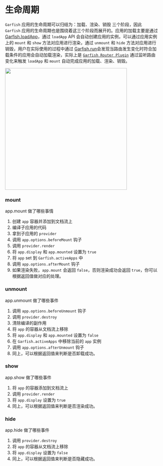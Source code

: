 # 生命周期

`Garfish` 应用的生命周期可以归结为：加载、渲染、销毁 三个阶段，因此 `Garfish` 应用的生命周期也是围绕着这三个阶段而展开的。应用的加载主要是通过 [Garfish.loadApp](../../api/loadApp.md)，通过 `loadApp` API 会自动创建应用的实例，可以通过应用实例上的 `mount` 和 `show` 方法对应用进行渲染，通过 `unmount` 和 `hide` 方法对应用进行销毁，用户在实际使用的过程中通过 [Garfish.run](../../api/run.md)会发现当路由发生变化时符合加载条件的应用会自动加载渲染，实际上是 [`Garfish Router Plugin`](./router.md) 通过监听路由变化来触发 `loadApp` 和 `mount` 自动完成应用的加载、渲染、销毁。

<img
  src="https://user-images.githubusercontent.com/27547179/165056974-f40d790e-3db1-4aea-b2db-5d3618a150d5.png"
  width="400"
/>

### mount

app.mount 做了哪些事情

1. 创建 `app` 容器并添加到文档流上
2. 编译子应用的代码
3. 拿到子应用的 `provider`
4. 调用 `app.options.beforeMount` 钩子
5. 调用 `provider.render`
6. 将 `app.display` 和 `app.mounted` 设置为 `true`
7. 将 `app` set 到 `Garfish.activeApps` 中
8. 调用 `app.options.afterMount` 钩子
9. 如果渲染失败，`app.mount` 会返回 `false`，否则渲染成功会返回 `true`，你可以根据返回值做对应的处理。

### unmount

app.unmount 做了哪些事件

1. 调用 `app.options.beforeUnmount` 钩子
2. 调用 `provider.destroy`
3. 清除编译的副作用
4. 将 `app` 的容器从文档流上移除
5. 将 `app.display` 和 `app.mounted` 设置为 `false`
6. 在 `Garfish.activeApps` 中移除当前的 `app` 实例
7. 调用 `app.options.afterUnmount` 钩子
8. 同上，可以根据返回值来判断是否卸载成功。

### show

app.show 做了哪些事件

1. 将 `app` 的容器添加到文档流上
2. 调用 `provider.render`
3. 将 `app.display` 设置为 `true`
4. 同上，可以根据返回值来判断是否渲染成功。

### hide

app.hide 做了哪些事件

1. 调用 `provider.destroy`
2. 将 `app` 的容器从文档流上移除
3. 将 `app.display` 设置为 `false`
4. 同上，可以根据返回值来判断是否隐藏成功。
